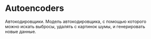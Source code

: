 # Autoencoders
Автокодировщики. Модель автокодировщика, с помощью которого можно искать выбросы, удалять с картинок шумы, и генерировать новые данные.
